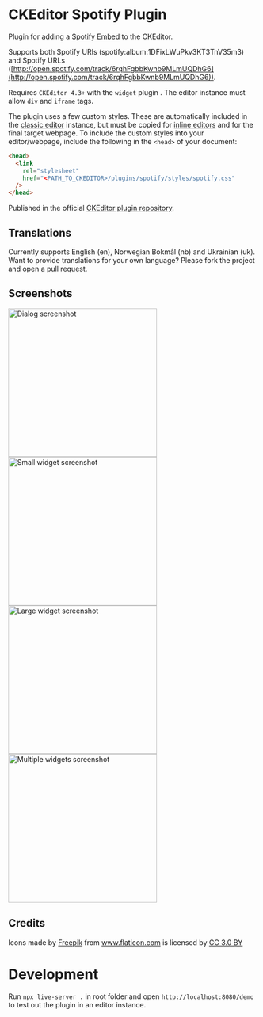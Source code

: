 # CKEditor Spotify Plugin

Plugin for adding a [Spotify Embed](https://developer.spotify.com/documentation/widgets/guides/adding-a-spotify-embed/) to the CKEditor.

Supports both Spotify URIs (spotify:album:1DFixLWuPkv3KT3TnV35m3) and Spotify URLs ([http://open.spotify.com/track/6rqhFgbbKwnb9MLmUQDhG6](http://open.spotify.com/track/6rqhFgbbKwnb9MLmUQDhG6)).

Requires `CKEditor 4.3+` with the `widget` plugin . The editor instance must allow `div` and `iframe` tags.

The plugin uses a few custom styles. These are automatically included in the [classic editor](https://ckeditor.com/docs/ckeditor4/latest/examples/classic.html) instance, but must be copied for [inline editors](https://ckeditor.com/docs/ckeditor4/latest/examples/inline.html) and for the final target webpage. To include the custom styles into your editor/webpage, include the following in the `<head>` of your document:

```html
<head>
  <link
    rel="stylesheet"
    href="<PATH_TO_CKEDITOR>/plugins/spotify/styles/spotify.css"
  />
</head>
```

Published in the official [CKEditor plugin repository](https://ckeditor.com/cke4/addon/spotify).

## Translations

Currently supports English (en), Norwegian Bokmål (nb) and Ukrainian (uk). Want to provide translations for your own language? Please fork the project and open a pull request.

## Screenshots

<img src="/screenshots/spotify-plugin-dialog.png?raw=true" alt="Dialog screenshot" width="300">
<img src="/screenshots/spotify-plugin-small-widget.png?raw=true" alt="Small widget screenshot" width="300">
<img src="/screenshots/spotify-plugin-large-widget.png?raw=true" alt="Large widget screenshot" width="300">
<img src="/screenshots/spotify-plugin-multiple-widgets.png?raw=true" alt="Multiple widgets screenshot" width="300">

## Credits

<div>Icons made by <a href="https://www.flaticon.com/authors/freepik" title="Freepik">Freepik</a> from <a href="https://www.flaticon.com/"             title="Flaticon">www.flaticon.com</a> is licensed by <a href="http://creativecommons.org/licenses/by/3.0/"             title="Creative Commons BY 3.0" target="_blank">CC 3.0 BY</a></div>

# Development

Run `npx live-server .` in root folder and open `http://localhost:8080/demo` to test out the plugin in an editor instance.

